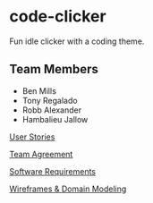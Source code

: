 # code-clicker
Fun idle clicker with a coding theme.

## Team Members

- Ben Mills
- Tony Regalado
- Robb Alexander
- Hambalieu Jallow

[User Stories](https://trello.com/codeclicker2)   

[Team Agreement](./team-agreement.md)   

[Software Requirements](./requirements.md)

[Wireframes & Domain Modeling ](https://excalidraw.com/#room=f2470210340b57ba26cf,r-Mx0zdHFWCZEedJAhICNQ)
